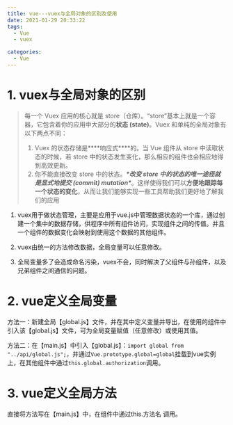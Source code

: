 ```yaml
---
title: vue---vuex与全局对象的区别及使用
date: 2021-01-29 20:33:22
tags: 
  - Vue
  - vuex

categories: 
  - Vue
---
```




# 1. vuex与全局对象的区别

> 每一个 Vuex 应用的核心就是 store（仓库）。“store”基本上就是一个容器，它包含着你的应用中大部分的**状态 (state)**。Vuex 和单纯的全局对象有以下两点不同：
>
> 1. Vuex 的状态存储是***\*响应式\****的。当 Vue 组件从 store 中读取状态的时候，若 store 中的状态发生变化，那么相应的组件也会相应地得到高效更新。
> 2. 你不能直接改变 store 中的状态。***\*改变 store 中的状态的唯一途径就是显式地提交 (commit) mutation\****。这样使得我们可以**方便地跟踪每一个状态的变化**，从而让我们能够实现一些工具帮助我们更好地了解我们的应用

1. vuex用于做状态管理，主要是应用于vue.js中管理数据状态的一个库，通过创建一个集中的数据存储，供程序中所有组件访问，实现组件之间的传值。并且一个组件的数据变化会映射到使用这个数据的其他组件。

2. vuex由统一的方法修改数据，全局变量可以任意修改。

3. 全局变量多了会造成命名污染，vuex不会，同时解决了父组件与孙组件，以及兄弟组件之间通信的问题。

# 2. vue定义全局变量

方法一：新建全局【global.js】文件，并在其中定义变量并导出，在使用的组件中引入该【global.js】文件，可为全局变量赋值（任意修改）或使用其值。

方法二：在【main.js】中引入【global.js】：`import global from "../api/global.js";`，并通过`Vue.prototype.global=global`挂载到vue实例上，在其他组件中通过`this.global.authorization`调用。

# 3. vue定义全局方法

直接将方法写在【main.js】中，在组件中通过this.方法名 调用。